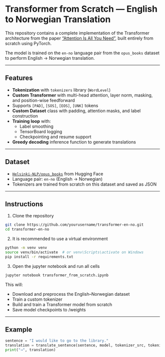 # Transformer from Scratch — English to Norwegian Translation

This repository contains a complete implementation of the Transformer architecture from the paper [“Attention Is All You Need”](https://arxiv.org/abs/1706.03762), built entirely from scratch using PyTorch.

The model is trained on the `en-no` language pair from the `opus_books` dataset to perform English → Norwegian translation.

---

## Features

- **Tokenization** with `tokenizers` library (`WordLevel`)
- **Custom Transformer** with multi-head attention, layer norm, masking, and position-wise feedforward
- Supports `[PAD]`, `[SOS]`, `[EOS]`, `[UNK]` tokens
- **Custom Dataset** class with padding, attention masks, and label construction
- **Training loop** with:
  - Label smoothing
  - TensorBoard logging
  - Checkpointing and resume support
- **Greedy decoding** inference function to generate translations

---

## Dataset

- [`Helsinki-NLP/opus_books`](https://huggingface.co/datasets/Helsinki-NLP/opus_books/viewer/en-no) from Hugging Face
- Language pair: `en-no` (English → Norwegian)
- Tokenizers are trained from scratch on this dataset and saved as JSON

---

## Instructions

1. Clone the repository
```bash
git clone https://github.com/yourusername/transformer-en-no.git
cd transformer-en-no
```

2. It is recommended to use a virtual environment

```bash
python -m venv venv
source venv/bin/activate  # or venv\Scripts\activate on Windows
pip install -r requirements.txt
```

3. Open the jupyter notebook and run all cells

```bash
jupyter notebook transformer_from_scratch.ipynb
```

This will:
- Download and preprocess the English–Norwegian dataset
- Train a custom tokenizer
- Build and train a Transformer model from scratch
- Save model checkpoints to /weights

---

## Example

```python
sentence = "I would like to go to the library."
translation = translate_sentence(sentence, model, tokenizer_src, tokenizer_tgt, config)
print("→", translation)
